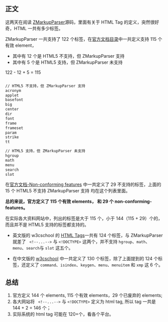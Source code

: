 
## 正文
这两天在阅读 [ZMarkupParser](https://github.com/ZhgChgLi/ZMarkupParser/tree/main)源码，里面有关于 HTML Tag 的定义，突然很好奇，HTML 一共有多少标签。

ZMarkupParser 一共支持了 122 个标签，在[官方文档目录](https://html.spec.whatwg.org/#elements-3)中一共定义支持 115 个有效 element，

+ 其中有 12 个是 HTML5 不支持，但 ZMarkupParser 支持
+ 其中有 5 个是 HTML5 支持，但 ZMarkupParser 未支持

122 - 12 + 5 = 115

```html

// HTML5 不支持，但 ZMarkupParser 支持
acronym
applet
basefont
big
center
dir
font
frame
frameset
param
strike
tt

// HTML5 支持，但 ZMarkupParser 未支持
hgroup
math
menu
search
slot

```

在[官方文档-Non-conforming features](https://html.spec.whatwg.org/#non-conforming-features) 中一共定义了 29 不支持的标签，上面的 15 个 HTML5 不支持 ZMarkupParser 支持 均在这个列表里面。

**总的来说，官方定义了 115 个有效 elements， 和 29 个 non-conforming-features。**

在实际各大资料网站中，列出的标签是大于 115 个，小于 144（115 + 29）个的，而且并不是 HTML5 支持的标签都支持的。

+ 英文版的 w3cschool 的 [HTML Tags](https://www.w3schools.com/tags/tag_comment.asp)一共有 124 个标签，与 ZMarkupParser 就差了 ` <!--...-->` 与 `<!DOCTYPE>` 这两个，并不支持 `hgroup`、`math`、`menu`、`search`与 `slot` 这五个。

+ 在中文版的 [w3cschool](https://www.w3school.com.cn/tags/index.asp) 中一共定义了 130 个标签，除了上面提到的 124 个标签，还定义了 `command`、`isindex`、`keygen`、`menu`、`menuitem` 和 `xmp` 这 6 个。



## 总结

1. 官方定义 144 个 elements, 115 个有效 elements，29 个已废弃的 elements;
2. 各大网站将 ` <!--...-->` 与 `<!DOCTYPE>` 定义为 html tag, 所以 tag 一共是 144 + 2 = 146 个；
3. 实际系统的 html tag 可能在 120+个，看各个平台。

